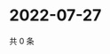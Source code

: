 # 2022-07-27

共 0 条

<!-- BEGIN WEIBO -->
<!-- 最后更新时间 Wed Jul 27 2022 19:01:11 GMT+0800 (China Standard Time) -->

<!-- END WEIBO -->
